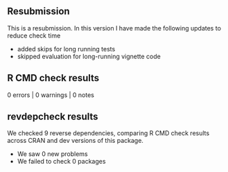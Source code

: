 ## Resubmission
This is a resubmission. In this version I have made the following updates to reduce check time

* added skips for long running tests
* skipped evaluation for long-running vignette code

## R CMD check results

0 errors | 0 warnings | 0 notes

## revdepcheck results

We checked 9 reverse dependencies, comparing R CMD check results across CRAN and dev versions of this package.

 * We saw 0 new problems
 * We failed to check 0 packages
